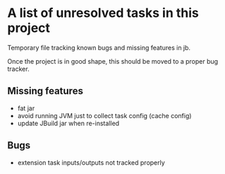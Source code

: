 # A list of unresolved tasks in this project

Temporary file tracking known bugs and missing features in jb.

Once the project is in good shape, this should be moved to a proper bug tracker.

## Missing features

- fat jar
- avoid running JVM just to collect task config (cache config)
- update JBuild jar when re-installed

## Bugs

- extension task inputs/outputs not tracked properly
